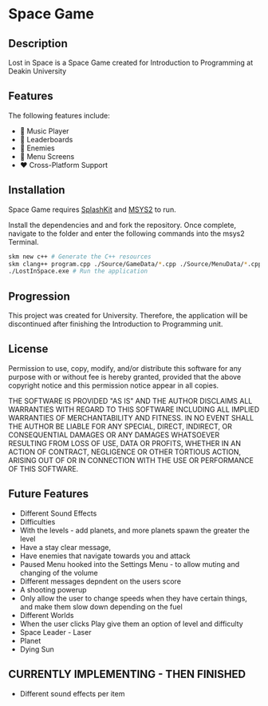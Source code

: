 # Space Game 
## Description
Lost in Space is a Space Game created for Introduction to Programming at Deakin University

## Features
The following features include:
<br />
- 💙 Music Player
- 💜 Leaderboards
- 💚 Enemies
- 💛 Menu Screens
- ❤️ Cross-Platform Support

## Installation

Space Game requires [SplashKit](https://www.splashkit.io/) and [MSYS2](https://www.msys2.org/) to run.

Install the dependencies and and fork the repository. Once complete, navigate to the folder and enter the following commands into the msys2 Terminal.

```sh
skm new c++ # Generate the C++ resources
skm clang++ program.cpp ./Source/GameData/*.cpp ./Source/MenuData/*.cpp ./Source/Utilities/*.cpp -o LostInSpace.exe # Compile the program
./LostInSpace.exe # Run the application
```

## Progression
This project was created for University. Therefore, the application will be discontinued after finishing the Introduction to Programming unit.

## License
Permission to use, copy, modify, and/or distribute this software for any purpose with or without fee is hereby granted, provided that the above copyright notice and this permission notice appear in all copies.

THE SOFTWARE IS PROVIDED "AS IS" AND THE AUTHOR DISCLAIMS ALL WARRANTIES WITH REGARD TO THIS SOFTWARE INCLUDING ALL IMPLIED WARRANTIES OF MERCHANTABILITY AND FITNESS. IN NO EVENT SHALL THE AUTHOR BE LIABLE FOR ANY SPECIAL, DIRECT, INDIRECT, OR CONSEQUENTIAL DAMAGES OR ANY DAMAGES WHATSOEVER RESULTING FROM LOSS OF USE, DATA OR PROFITS, WHETHER IN AN ACTION OF CONTRACT, NEGLIGENCE OR OTHER TORTIOUS ACTION, ARISING OUT OF OR IN CONNECTION WITH THE USE OR PERFORMANCE OF THIS SOFTWARE.

## Future Features
+ Different Sound Effects
+ Difficulties
+ With the levels - add planets, and more planets spawn the greater the level
+ Have a stay clear message,
+ Have enemies that navigate towards you and attack
+ Paused Menu hooked into the Settings Menu - to allow muting and changing of the volume
+ Different messages depndent on the users score
+ A shooting powerup
+ Only allow the user to change speeds when they have certain things, and make them slow down depending on the fuel
+ Different Worlds
+ When the user clicks Play give them an option of level and difficulty
+ Space Leader - Laser
+ Planet
+ Dying Sun

## CURRENTLY IMPLEMENTING - THEN FINISHED
- Different sound effects per item